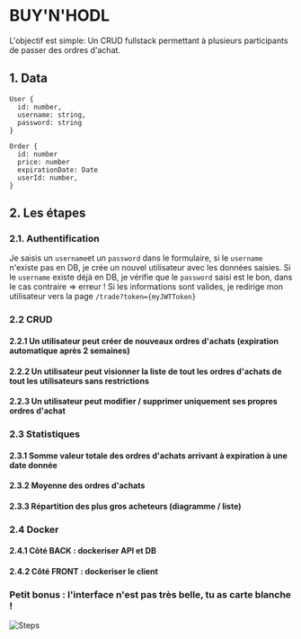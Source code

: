 # BUY'N'HODL

L'objectif est simple: Un CRUD fullstack permettant à plusieurs participants de passer des ordres d'achat.


## 1. Data  

```
User {
  id: number,
  username: string,
  password: string
}

Order {
  id: number
  price: number
  expirationDate: Date
  userId: number,
}
```

## 2. Les étapes  

### 2.1. Authentification

Je saisis un `username`et un `password` dans le formulaire, si le `username` n'existe pas en DB, je crée un nouvel utilisateur avec les données saisies. Si le `username` existe déjà en DB, je vérifie que le `password` saisi est le bon, dans le cas contraire => erreur ! Si les informations sont valides, je redirige mon utilisateur vers la page `/trade?token={myJWTToken}` 

### 2.2 CRUD
#### 2.2.1 Un utilisateur peut créer de nouveaux ordres d'achats (expiration automatique après 2 semaines)
#### 2.2.2 Un utilisateur peut visionner la liste de tout les ordres d'achats de tout les utilisateurs sans restrictions
#### 2.2.3 Un utilisateur peut modifier / supprimer uniquement ses propres ordres d'achat

### 2.3 Statistiques
#### 2.3.1 Somme valeur totale des ordres d'achats arrivant à expiration à une date donnée
#### 2.3.2 Moyenne des ordres d'achats
#### 2.3.3 Répartition des plus gros acheteurs (diagramme / liste)

### 2.4 Docker 
#### 2.4.1 Côté BACK : dockeriser API et DB
#### 2.4.2 Côté FRONT : dockeriser le client

 
### Petit bonus : l'interface n'est pas très belle, tu as carte blanche !
![Steps](https://i.imgur.com/Oi1QDgI.png)
